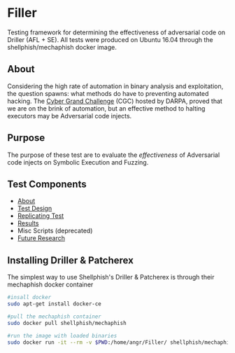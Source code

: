 # Filler
Testing framework for determining the effectiveness of adversarial code on Driller (AFL + SE).
All tests were produced on Ubuntu 16.04 through the shellphish/mechaphish docker image.

## About

Considering the high rate of automation in binary analysis and exploitation, the question spawns: what methods do have to preventing automated hacking. The [Cyber Grand Challenge](https://www.darpa.mil/program/cyber-grand-challenge) (CGC) hosted by DARPA, proved that we are on the brink of automation, but an effective method to halting executors may be Adversarial code injects. 

## Purpose

The purpose of these test are to evaluate the *effectiveness* of Adversarial code injects on Symbolic Execution and Fuzzing.

## Test Components
* [About](README.md)
* [Test Design](Test-Design.md)
* [Replicating Test](Replicating-Test.md)
* [Results](Results.md)
* Misc Scripts (deprecated)
* [Future Research](Future-Research.md)

## Installing Driller & Patcherex
The simplest way to use Shellphish's Driller & Patcherex is through their mechaphish docker container

```bash
#insall docker
sudo apt-get install docker-ce

#pull the mechaphish container
sudo docker pull shellphish/mechaphish

#run the image with loaded binaries
sudo docker run -it --rm -v $PWD:/home/angr/Filler/ shellphish/mechaphish
```

